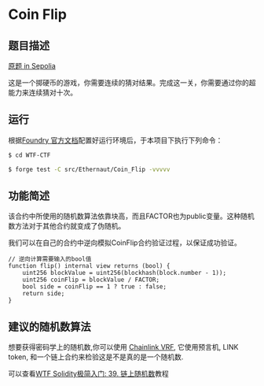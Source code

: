 # Coin Flip

## 题目描述

[原题 in Sepolia](https://ethernaut.openzeppelin.com/level/0xA62fE5344FE62AdC1F356447B669E9E6D10abaaF)

这是一个掷硬币的游戏，你需要连续的猜对结果。完成这一关，你需要通过你的超能力来连续猜对十次。

## 运行

根据[Foundry 官方文档](https://getfoundry.sh/)配置好运行环境后，于本项目下执行下列命令：

```sh
$ cd WTF-CTF

$ forge test -C src/Ethernaut/Coin_Flip -vvvvv
```

## 功能简述

该合约中所使用的随机数算法依靠块高，而且FACTOR也为public变量。这种随机数方法对于其他合约就变成了伪随机。

我们可以在自己的合约中逆向模拟CoinFlip合约验证过程，以保证成功验证。

```solidity
// 逆向计算需要输入的bool值
function flip() internal view returns (bool) {
	uint256 blockValue = uint256(blockhash(block.number - 1));
	uint256 coinFlip = blockValue / FACTOR;
	bool side = coinFlip == 1 ? true : false;
	return side;
}
```

## 建议的随机数算法

想要获得密码学上的随机数,你可以使用 [Chainlink VRF](https://docs.chain.link/docs/get-a-random-number), 它使用预言机, LINK token, 和一个链上合约来检验这是不是真的是一个随机数.

可以查看[WTF Solidity极简入门: 39. 链上随机数](https://github.com/AmazingAng/WTF-Solidity/tree/main/39_Random)教程

